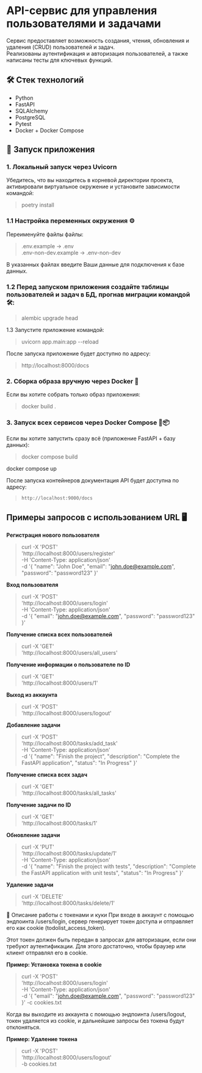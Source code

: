 # API-сервис для управления пользователями и задачами

Сервис предоставляет возможность создания, чтения, обновления и удаления (CRUD) пользователей и задач.  
Реализованы аутентификация и авторизация пользователей, а также написаны тесты для ключевых функций.

## 🛠️ Стек технологий

- Python  
- FastAPI  
- SQLAlchemy  
- PostgreSQL  
- Pytest  
- Docker + Docker Compose

## 🚀 Запуск приложения

### 1. Локальный запуск через Uvicorn

Убедитесь, что вы находитесь в корневой директории проекта, активировали виртуальное окружение и установите зависимости командой:

> poetry install

### 1.1 Настройка переменных окружения ⚙️

Переименуйте файлы файлы:


> .env.example → .env  
> .env-non-dev.example → .env-non-dev

В указанных файлах введите Ваши данные для подключения к базе данных.

### 1.2 Перед запуском приложения создайте таблицы пользователей и задач в БД, прогнав миграции командой 🛠️:

> alembic upgrade head

1.3 Запустите приложение командой:

> uvicorn app.main:app --reload

После запуска приложение будет доступно по адресу:
> http://localhost:8000/docs

### 2. Сборка образа вручную через Docker 🐳

Если вы хотите собрать только образ приложения:

> docker build .

### 3. Запуск всех сервисов через Docker Compose 🐋📦
Если вы хотите запустить сразу всё (приложение FastAPI + базу данных):

> docker compose build

docker compose up

После запуска контейнеров документация API будет доступна по адресу:

> `http://localhost:9000/docs`


## Примеры запросов с использованием URL 🖥️

__Регистрация нового пользователя__

> curl -X 'POST' \
  'http://localhost:8000/users/register' \
  -H 'Content-Type: application/json' \
  -d '{
  "name": "John Doe",
  "email": "john.doe@example.com",
  "password": "password123"
}'

__Вход пользователя__

> curl -X 'POST' \
  'http://localhost:8000/users/login' \
  -H 'Content-Type: application/json' \
  -d '{
  "email": "john.doe@example.com",
  "password": "password123"
}'

__Получение списка всех пользователей__

> curl -X 'GET' \
  'http://localhost:8000/users/all_users'


__Получение информации о пользователе по ID__

> curl -X 'GET' \
  'http://localhost:8000/users/1'

__Выход из аккаунта__

> curl -X 'POST' \
  'http://localhost:8000/users/logout'

__Добавление задачи__

> curl -X 'POST' \
  'http://localhost:8000/tasks/add_task' \
  -H 'Content-Type: application/json' \
  -d '{
  "name": "Finish the project",
  "description": "Complete the FastAPI application",
  "status": "In Progress"
}'

__Получение списка всех задач__

> curl -X 'GET' \
  'http://localhost:8000/tasks/all_tasks'

__Получение задачи по ID__

> curl -X 'GET' \
  'http://localhost:8000/tasks/1'

__Обновление задачи__

> curl -X 'PUT' \
  'http://localhost:8000/tasks/update/1' \
  -H 'Content-Type: application/json' \
  -d '{
  "name": "Finish the project with tests",
  "description": "Complete the FastAPI application with unit tests",
  "status": "In Progress"
}'

__Удаление задачи__

> curl -X 'DELETE' \
  'http://localhost:8000/tasks/delete/1'

📌 Описание работы с токенами и куки
При входе в аккаунт с помощью эндпоинта /users/login, сервер генерирует токен доступа и отправляет его как cookie (todolist_access_token).

Этот токен должен быть передан в запросах для авторизации, если они требуют аутентификации. Для этого достаточно, чтобы браузер или клиент отправлял его в cookie.

__Пример: Установка токена в cookie__

> curl -X 'POST' \
  'http://localhost:8000/users/login' \
  -H 'Content-Type: application/json' \
  -d '{
  "email": "john.doe@example.com",
  "password": "password123"
}' -c cookies.txt

Когда вы выходите из аккаунта с помощью эндпоинта /users/logout, токен удаляется из cookie, и дальнейшие запросы без токена будут отклоняться.

__Пример: Удаление токена__

> curl -X 'POST' \
  'http://localhost:8000/users/logout' \
  -b cookies.txt